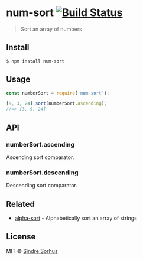 # num-sort [![Build Status](https://travis-ci.org/sindresorhus/num-sort.svg?branch=master)](https://travis-ci.org/sindresorhus/num-sort)

> Sort an array of numbers


## Install

```
$ npm install num-sort
```


## Usage

```js
const numberSort = require('num-sort');

[9, 3, 24].sort(numberSort.ascending);
//=> [3, 9, 24]
```


## API

### numberSort.ascending

Ascending sort comparator.

### numberSort.descending

Descending sort comparator.


## Related

- [alpha-sort](https://github.com/sindresorhus/alpha-sort) - Alphabetically sort an array of strings


## License

MIT © [Sindre Sorhus](https://sindresorhus.com)
